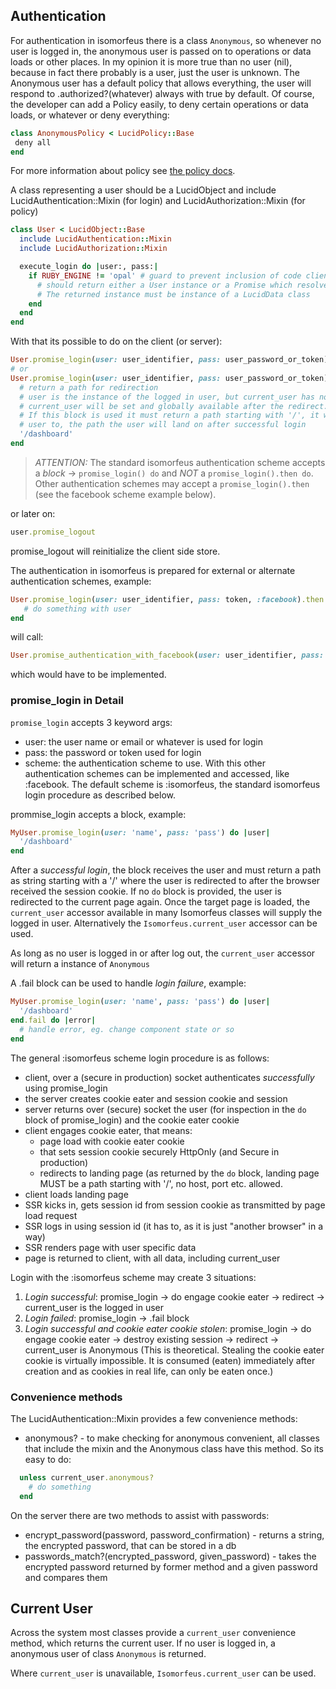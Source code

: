 ## Authentication

For authentication in isomorfeus there is a class `Anonymous`, so whenever no user is logged in, the anonymous user is passed on to operations
or data loads or other places. In my opinion it is more true than no user (nil), because in fact there probably is a user, just the user is unknown.
The Anonymous user has a default policy that allows everything, the user will respond to .authorized?(whatever) always with true by default.
Of  course, the developer can add a Policy easily, to deny certain operations or data loads, or whatever or deny everything:
```ruby
class AnonymousPolicy < LucidPolicy::Base
 deny all
end
```
For more information about policy see [the policy docs](https://github.com/isomorfeus/isomorfeus-project/blob/master/isomorfeus-policy/README.md).

A class representing a user should be a LucidObject and include LucidAuthentication::Mixin (for login) and LucidAuthorization::Mixin (for policy)
```ruby
class User < LucidObject::Base
  include LucidAuthentication::Mixin
  include LucidAuthorization::Mixin

  execute_login do |user:, pass:|
    if RUBY_ENGINE != 'opal' # guard to prevent inclusion of code client side to keep asset size low
      # should return either a User instance or a Promise which resolves to a User instance
      # The returned instance must be instance of a LucidData class
    end
  end
end
```
With that its possible to do on the client (or server):
```ruby
User.promise_login(user: user_identifier, pass: user_password_or_token)
# or
User.promise_login(user: user_identifier, pass: user_password_or_token) do |user|
  # return a path for redirection
  # user is the instance of the logged in user, but current_user has not been set
  # current_user will be set and globally available after the redirect.
  # If this block is used it must return a path starting with '/', it will be the path the system redirects the
  # user to, the path the user will land on after successful login
  '/dashboard'
end
```

> *ATTENTION:* The standard isomorfeus authentication scheme accepts a *block* -> `promise_login() do` and *NOT* a `promise_login().then do`.
Other authentication schemes may accept a `promise_login().then` (see the facebook scheme example below).

or later on:
```ruby
user.promise_logout
```
promise_logout will reinitialize the client side store.

The authentication in isomorfeus is prepared for external or alternate authentication schemes, example:
```ruby
User.promise_login(user: user_identifier, pass: token, :facebook).then do |user|
   # do something with user
end
```
will call:
```ruby
User.promise_authentication_with_facebook(user: user_identifier, pass: token)
```
which would have to be implemented.

### promise_login in Detail

`promise_login` accepts 3 keyword args:
- user: the user name or email or whatever is used for login
- pass: the password or token used for login
- scheme: the authentication scheme to use. With this other authentication schemes can be implemented and accessed, like :facebook. The default
scheme is :isomorfeus, the standard isomorfeus login procedure as described below.

prommise_login accepts a block, example:
```ruby
MyUser.promise_login(user: 'name', pass: 'pass') do |user|
  '/dashboard'
end
```
After a *successful login*, the block receives the user and must return a path as string starting with a '/' where the user is redirected to after
the browser received the session cookie. If no `do` block is provided, the user is redirected to the current page again.
Once the target page is loaded, the `current_user` accessor available in many Isomorfeus classes will supply the logged in user.
Alternatively the `Isomorfeus.current_user` accessor can be used.

As long as no user is logged in or after log out, the `current_user` accessor will return a instance of `Anonymous`

A .fail block can be used to handle *login failure*, example:
```ruby
MyUser.promise_login(user: 'name', pass: 'pass') do |user|
  '/dashboard'
end.fail do |error|
  # handle error, eg. change component state or so
end
```

The general :isomorfeus scheme login procedure is as follows:
- client, over a (secure in production) socket authenticates *successfully* using promise_login
- the server creates cookie eater and session cookie and session
- server returns over (secure) socket the user (for inspection in the `do` block of promise_login) and the cookie eater cookie
- client engages cookie eater, that means:
    - page load with cookie eater cookie
    - that sets session cookie securely HttpOnly (and Secure in production)
    - redirects to landing page (as returned by the `do` block, landing page MUST be a path starting with '/', no host, port etc. allowed.
- client loads landing page
- SSR kicks in, gets session id from session cookie as transmitted by page load request
- SSR logs in using session id (it has to, as it is just "another browser" in a way)
- SSR renders page with user specific data
- page is returned to client, with all data, including current_user

Login with the :isomorfeus scheme may create 3 situations:
1. *Login successful*: promise_login -> do engage cookie eater -> redirect -> current_user is the logged in user
2. *Login failed*: promise_login -> .fail block
3. *Login successful and cookie eater cookie stolen*: promise_login -> do engage cookie eater -> destroy existing session -> redirect -> current_user is Anonymous
(This is theoretical. Stealing the cookie eater cookie is virtually impossible. It is consumed (eaten) immediately after creation and as cookies in real life, can only be eaten once.)

### Convenience methods

The LucidAuthentication::Mixin provides a few convenience methods:

- anonymous? - to make checking for anonymous convenient, all classes that include the mixin and the Anonymous class have this method. So its easy to do:
```ruby
  unless current_user.anonymous?
    # do something
  end
```

On the server there are two methods to assist with passwords:
- encrypt_password(password, password_confirmation) - returns a string, the encrypted password, that can be stored in a db
- passwords_match?(encrypted_password, given_password) - takes the encrypted password returned by former method and a given password and compares them

## Current User

Across the system most classes provide a `current_user` convenience method, which returns the current user. If no user is logged in, a anonymous user
of class `Anonymous` is returned.

Where `current_user` is unavailable, `Isomorfeus.current_user` can be used.

